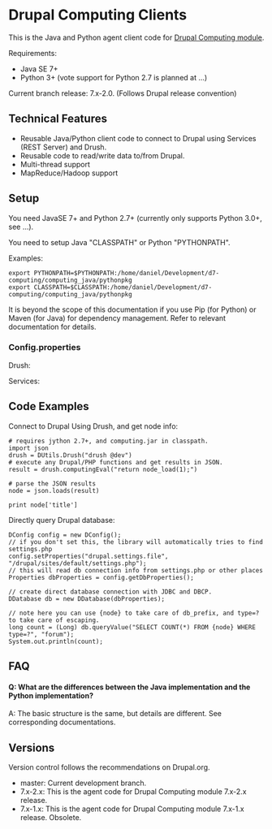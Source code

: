 Drupal Computing Clients
========================

This is the Java and Python agent client code for [Drupal Computing module](http://drupal.org/project/computing).

Requirements:

  * Java SE 7+
  * Python 3+ (vote support for Python 2.7 is planned at ...)
  
Current branch release: 7.x-2.0. (Follows Drupal release convention)

Technical Features
------------------

  * Reusable Java/Python client code to connect to Drupal using Services (REST Server) and Drush.
  * Reusable code to read/write data to/from Drupal.
  * Multi-thread support
  * MapReduce/Hadoop support
  

Setup
-----

You need JavaSE 7+ and Python 2.7+ (currently only supports Python 3.0+, see ...).

You need to setup Java "CLASSPATH" or Python "PYTHONPATH".

Examples:

    export PYTHONPATH=$PYTHONPATH:/home/daniel/Development/d7-computing/computing_java/pythonpkg
    export CLASSPATH=$CLASSPATH:/home/daniel/Development/d7-computing/computing_java/pythonpkg
  
It is beyond the scope of this documentation if you use Pip (for Python) or Maven (for Java) for dependency management. Refer to relevant documentation for details.


### Config.properties ###


Drush:

Services: 



Code Examples
-------------

Connect to Drupal Using Drush, and get node info:

    # requires jython 2.7+, and computing.jar in classpath.
    import json
    drush = DUtils.Drush("drush @dev")
    # execute any Drupal/PHP functions and get results in JSON.
    result = drush.computingEval("return node_load(1);")
    
    # parse the JSON results
    node = json.loads(result)
    
    print node['title']


Directly query Drupal database:

    DConfig config = new DConfig();
    // if you don't set this, the library will automatically tries to find settings.php
    config.setProperties("drupal.settings.file", "/drupal/sites/default/settings.php");
    // this will read db connection info from settings.php or other places
    Properties dbProperties = config.getDbProperties();
    
    // create direct database connection with JDBC and DBCP.
    DDatabase db = new DDatabase(dbProperties);
    
    // note here you can use {node} to take care of db_prefix, and type=? to take care of escaping.
    long count = (Long) db.queryValue("SELECT COUNT(*) FROM {node} WHERE type=?", "forum");
    System.out.println(count);


FAQ
---

#### Q: What are the differences between the Java implementation and the Python implementation? ####

A: The basic structure is the same, but details are different. See corresponding documentations.


Versions
--------

Version control follows the recommendations on Drupal.org.

* master: Current development branch.
* 7.x-2.x: This is the agent code for Drupal Computing module 7.x-2.x release.
* 7.x-1.x: This is the agent code for Drupal Computing module 7.x-1.x release. Obsolete.
